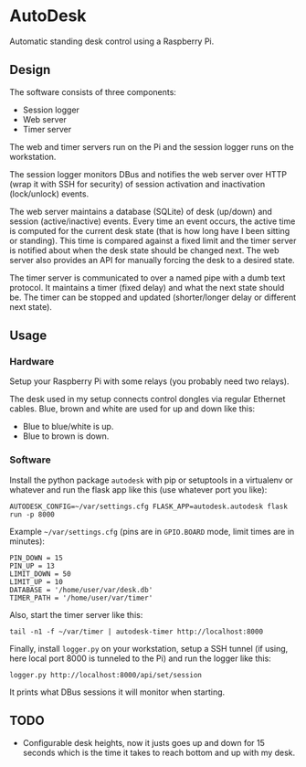 # AutoDesk

Automatic standing desk control using a Raspberry Pi.

## Design

The software consists of three components:

  * Session logger
  * Web server
  * Timer server

The web and timer servers run on the Pi and the session logger runs on the
workstation.

The session logger monitors DBus and notifies the web server over HTTP (wrap it
with SSH for security) of session activation and inactivation (lock/unlock)
events.

The web server maintains a database (SQLite) of desk (up/down) and session
(active/inactive) events. Every time an event occurs, the active time is
computed for the current desk state (that is how long have I been sitting or
standing). This time is compared against a fixed limit and the timer server is
notified about when the desk state should be changed next. The web server also
provides an API for manually forcing the desk to a desired state.

The timer server is communicated to over a named pipe with a dumb text
protocol. It maintains a timer (fixed delay) and what the next state should be.
The timer can be stopped and updated (shorter/longer delay or different next
state).

## Usage

### Hardware

Setup your Raspberry Pi with some relays (you probably need two relays).

The desk used in my setup connects control dongles via regular Ethernet cables.
Blue, brown and white are used for up and down like this:

  * Blue to blue/white is up.
  * Blue to brown is down.

### Software

Install the python package `autodesk` with pip or setuptools in a virtualenv or
whatever and run the flask app like this (use whatever port you like):

    AUTODESK_CONFIG=~/var/settings.cfg FLASK_APP=autodesk.autodesk flask run -p 8000

Example `~/var/settings.cfg` (pins are in `GPIO.BOARD` mode, limit times are in
minutes):

    PIN_DOWN = 15
    PIN_UP = 13
    LIMIT_DOWN = 50
    LIMIT_UP = 10
    DATABASE = '/home/user/var/desk.db'
    TIMER_PATH = '/home/user/var/timer'

Also, start the timer server like this:

    tail -n1 -f ~/var/timer | autodesk-timer http://localhost:8000

Finally, install `logger.py` on your workstation, setup a SSH tunnel (if using,
here local port 8000 is tunneled to the Pi) and run the logger like this:

    logger.py http://localhost:8000/api/set/session

It prints what DBus sessions it will monitor when starting.

## TODO

* Configurable desk heights, now it justs goes up and down for 15 seconds which
  is the time it takes to reach bottom and up with my desk.
